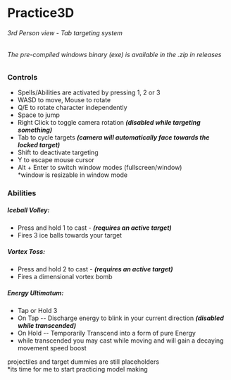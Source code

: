 # Practice3D <br />
###### 3rd Person view - Tab targeting system
###### The pre-compiled windows binary (exe) is available in the .zip in releases

### Controls <br />
* Spells/Abilities are activated by pressing 1, 2 or 3
* WASD to move, Mouse to rotate <br />
* Q/E to rotate character independently <br />
* Space to jump <br />
* Right Click to toggle camera rotation _**(disabled while targeting something)**_ <br />
* Tab to cycle targets _**(camera will automatically face towards the locked target)**_ <br />
* Shift to deactivate targeting <br />
* Y to escape mouse cursor <br />
* Alt + Enter to switch window modes (fullscreen/window) <br />
  *window is resizable in window mode <br />
  
 ### Abilities <br />
 ##### Iceball Volley: <br />
 * Press and hold 1 to cast - _**(requires an active target)**_ <br />
 * Fires 3 ice balls towards your target <br />
 ##### Vortex Toss: <br />
 * Press and hold 2 to cast - _**(requires an active target)**_ <br />
 * Fires a dimensional vortex bomb <br />
 ##### Energy Ultimatum: <br />
 * Tap or Hold 3 <br />
 * On Tap -- Discharge energy to blink in your current direction _**(disabled while transcended)**_<br />
 * On Hold -- Temporarily Transcend into a form of pure Energy  <br />
 * while transcended you may cast while moving and will gain a decaying movement speed boost <br />
  
  projectiles and target dummies are still placeholders <br />
  *its time for me to start practicing model making <br />
